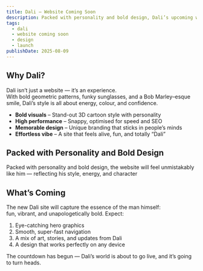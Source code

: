 ```yaml
---
title: Dali – Website Coming Soon
description: Packed with personality and bold design, Dali’s upcoming website will feel unmistakably like him — reflecting his style, energy, and character in every detail so visitors instantly know they’re in his world.
tags:
  - dali
  - website coming soon
  - design
  - launch
publishDate: 2025-08-09
---
```


## Why Dali?

Dali isn’t just a website — it’s an experience.  
With bold geometric patterns, funky sunglasses, and a Bob Marley–esque smile, Dali’s style is all about energy, colour, and confidence.

* **Bold visuals** – Stand-out 3D cartoon style with personality  
* **High performance** – Snappy, optimised for speed and SEO  
* **Memorable design** – Unique branding that sticks in people’s minds  
* **Effortless vibe** – A site that feels alive, fun, and totally “Dali”  

## Packed with Personality and Bold Design

Packed with personality and bold design, the website will feel unmistakably like him — reflecting his style, energy, and character

## What’s Coming

The new Dali site will capture the essence of the man himself:  
fun, vibrant, and unapologetically bold. Expect:

1. Eye-catching hero graphics  
2. Smooth, super-fast navigation  
3. A mix of art, stories, and updates from Dali  
4. A design that works perfectly on any device  

The countdown has begun — Dali’s world is about to go live, and it’s going to turn heads.
